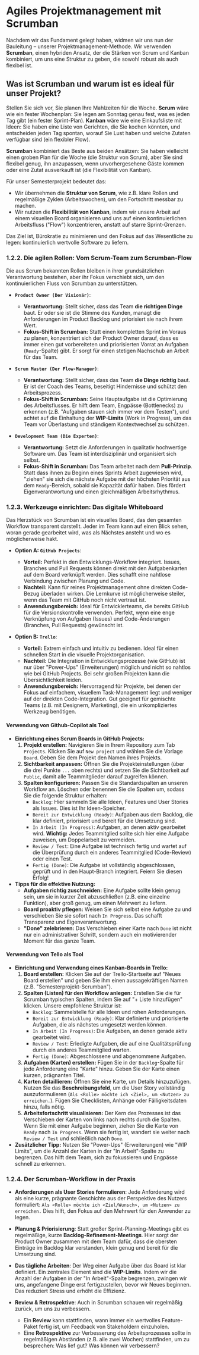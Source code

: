 # Agiles Projektmanagement mit Scrumban

Nachdem wir das Fundament gelegt haben, widmen wir uns nun der Bauleitung – unserer Projektmanagement-Methode. Wir verwenden **Scrumban**, einen hybriden Ansatz, der die Stärken von Scrum und Kanban kombiniert, um uns eine Struktur zu geben, die sowohl robust als auch flexibel ist.

## Was ist Scrumban und warum ist es ideal für unser Projekt?

Stellen Sie sich vor, Sie planen Ihre Mahlzeiten für die Woche. **Scrum** wäre wie ein fester Wochenplan: Sie legen am Sonntag genau fest, was es jeden Tag gibt (ein fester Sprint-Plan). **Kanban** wäre wie eine Einkaufsliste mit Ideen: Sie haben eine Liste von Gerichten, die Sie kochen könnten, und entscheiden jeden Tag spontan, worauf Sie Lust haben und welche Zutaten verfügbar sind (ein flexibler Flow).

**Scrumban** kombiniert das Beste aus beiden Ansätzen: Sie haben vielleicht einen groben Plan für die Woche (die Struktur von Scrum), aber Sie sind flexibel genug, ihn anzupassen, wenn unvorhergesehene Gäste kommen oder eine Zutat ausverkauft ist (die Flexibilität von Kanban).

Für unser Semesterprojekt bedeutet das:
-   Wir übernehmen die **Struktur von Scrum**, wie z.B. klare Rollen und regelmäßige Zyklen (Arbeitswochen), um den Fortschritt messbar zu machen.
-   Wir nutzen die **Flexibilität von Kanban**, indem wir unsere Arbeit auf einem visuellen Board organisieren und uns auf einen kontinuierlichen Arbeitsfluss ("Flow") konzentrieren, anstatt auf starre Sprint-Grenzen.

Das Ziel ist, Bürokratie zu minimieren und den Fokus auf das Wesentliche zu legen: kontinuierlich wertvolle Software zu liefern.

### 1.2.2. Die agilen Rollen: Vom Scrum-Team zum Scrumban-Flow

Die aus Scrum bekannten Rollen bleiben in ihrer grundsätzlichen Verantwortung bestehen, aber ihr Fokus verschiebt sich, um den kontinuierlichen Fluss von Scrumban zu unterstützen.

*   **`Product Owner (Der Visionär)`**:
    *   **Verantwortung:** Stellt sicher, dass das Team **die richtigen Dinge** baut. Er oder sie ist die Stimme des Kunden, managt die Anforderungen im Product Backlog und priorisiert sie nach ihrem Wert.
    *   **Fokus-Shift in Scrumban:** Statt einen kompletten Sprint im Voraus zu planen, konzentriert sich der Product Owner darauf, dass es immer einen gut vorbereiteten und priorisierten Vorrat an Aufgaben (`Ready`-Spalte) gibt. Er sorgt für einen stetigen Nachschub an Arbeit für das Team.

*   **`Scrum Master (Der Flow-Manager)`**:
    *   **Verantwortung:** Stellt sicher, dass das Team **die Dinge richtig** baut. Er ist der Coach des Teams, beseitigt Hindernisse und schützt den Arbeitsprozess.
    *   **Fokus-Shift in Scrumban:** Seine Hauptaufgabe ist die Optimierung des Arbeitsflusses. Er hilft dem Team, Engpässe (Bottlenecks) zu erkennen (z.B. "Aufgaben stauen sich immer vor dem Testen"), und achtet auf die Einhaltung der **WIP-Limits** (Work in Progress), um das Team vor Überlastung und ständigem Kontextwechsel zu schützen.

*   **`Development Team (Die Experten)`**:
    *   **Verantwortung:** Setzt die Anforderungen in qualitativ hochwertige Software um. Das Team ist interdisziplinär und organisiert sich selbst.
    *   **Fokus-Shift in Scrumban:** Das Team arbeitet nach dem **Pull-Prinzip**. Statt dass ihnen zu Beginn eines Sprints Arbeit zugewiesen wird, "ziehen" sie sich die nächste Aufgabe mit der höchsten Priorität aus dem `Ready`-Bereich, sobald sie Kapazität dafür haben. Dies fördert Eigenverantwortung und einen gleichmäßigen Arbeitsrhythmus.

### 1.2.3. Werkzeuge einrichten: Das digitale Whiteboard

Das Herzstück von Scrumban ist ein visuelles Board, das den gesamten Workflow transparent darstellt. Jeder im Team kann auf einen Blick sehen, woran gerade gearbeitet wird, was als Nächstes ansteht und wo es möglicherweise hakt.

- **Option A: `GitHub Projects`**:
  - **Vorteil:** Perfekt in den Entwicklungs-Workflow integriert. Issues, Branches und Pull Requests können direkt mit den Aufgabenkarten auf dem Board verknüpft werden. Dies schafft eine nahtlose Verbindung zwischen Planung und Code.
  - **Nachteil:** Kann für reines Projektmanagement ohne direkten Code-Bezug überladen wirken. Die Lernkurve ist möglicherweise steiler, wenn das Team mit GitHub noch nicht vertraut ist.
  - **Anwendungsbereich:** Ideal für Entwicklerteams, die bereits GitHub für die Versionskontrolle verwenden. Perfekt, wenn eine enge Verknüpfung von Aufgaben (Issues) und Code-Änderungen (Branches, Pull Requests) gewünscht ist.

- **Option B: `Trello`**:
  - **Vorteil:** Extrem einfach und intuitiv zu bedienen. Ideal für einen schnellen Start in die visuelle Projektorganisation.
  - **Nachteil:** Die Integration in Entwicklungsprozesse (wie GitHub) ist nur über "Power-Ups" (Erweiterungen) möglich und nicht so nahtlos wie bei GitHub Projects. Bei sehr großen Projekten kann die Übersichtlichkeit leiden.
  - **Anwendungsbereich:** Hervorragend für Projekte, bei denen der Fokus auf einfachem, visuellem Task-Management liegt und weniger auf der direkten Code-Integration. Gut geeignet für gemischte Teams (z.B. mit Designern, Marketing), die ein unkompliziertes Werkzeug benötigen.
  
#### Verwendung von Github-Copilot als Tool

- **Einrichtung eines Scrum Boards in GitHub Projects:**
  1.  **Projekt erstellen:** Navigieren Sie in Ihrem Repository zum Tab `Projects`. Klicken Sie auf `New project` und wählen Sie die Vorlage `Board`. Geben Sie dem Projekt den Namen ihres Projekts.
  2.  **Sichtbarkeit anpassen:** Öffnen Sie die Projekteinstellungen (über die drei Punkte `...` oben rechts) und setzen Sie die Sichtbarkeit auf `Public`, damit alle Teammitglieder darauf zugreifen können.
  3.  **Spalten konfigurieren:** Passen Sie die Standardspalten an unseren Workflow an. Löschen oder benennen Sie die Spalten um, sodass Sie die folgende Struktur erhalten:
      -   `Backlog`: Hier sammeln Sie alle Ideen, Features und User Stories als Issues. Dies ist Ihr Ideen-Speicher.
      -   `Bereit zur Entwicklung (Ready)`: Aufgaben aus dem Backlog, die klar definiert, priorisiert und bereit für die Umsetzung sind.
      -   `In Arbeit (In Progress)`: Aufgaben, an denen aktiv gearbeitet wird. **Wichtig:** Jedes Teammitglied sollte sich hier eine Aufgabe zuweisen, um Doppelarbeit zu vermeiden.
      -   `Review / Test`: Eine Aufgabe ist technisch fertig und wartet auf die Überprüfung durch ein anderes Teammitglied (Code-Review) oder einen Test.
      -   `Fertig (Done)`: Die Aufgabe ist vollständig abgeschlossen, geprüft und in den Haupt-Branch integriert. Feiern Sie diesen Erfolg!
- **Tipps für die effektive Nutzung:**
  -   **Aufgaben richtig zuschneiden:** Eine Aufgabe sollte klein genug sein, um sie in kurzer Zeit abzuschließen (z.B. eine einzelne Funktion), aber groß genug, um einen Mehrwert zu liefern.
  -   **Board proaktiv pflegen:** Weisen Sie sich selbst eine Aufgabe zu und verschieben Sie sie sofort nach `In Progress`. Das schafft Transparenz und Eigenverantwortung.
  -   **"Done" zelebrieren:** Das Verschieben einer Karte nach `Done` ist nicht nur ein administrativer Schritt, sondern auch ein motivierender Moment für das ganze Team.

#### Verwendung von Tello als Tool

- **Einrichtung und Verwendung eines Kanban-Boards in Trello:**
    1.  **Board erstellen:** Klicken Sie auf der Trello-Startseite auf "Neues Board erstellen" und geben Sie ihm einen aussagekräftigen Namen (z.B. "Semesterprojekt-Scrumban").
    2.  **Spalten (Listen) für den Workflow anlegen:** Erstellen Sie die für Scrumban typischen Spalten, indem Sie auf "+ Liste hinzufügen" klicken. Unsere empfohlene Struktur ist:
        -   `Backlog`: Sammelstelle für alle Ideen und rohen Anforderungen.
        -   `Bereit zur Entwicklung (Ready)`: Klar definierte und priorisierte Aufgaben, die als nächstes umgesetzt werden können.
        -   `In Arbeit (In Progress)`: Die Aufgaben, an denen gerade aktiv gearbeitet wird.
        -   `Review / Test`: Erledigte Aufgaben, die auf eine Qualitätsprüfung durch ein anderes Teammitglied warten.
        -   `Fertig (Done)`: Abgeschlossene und abgenommene Aufgaben.
    3.  **Aufgaben (Karten) erstellen:** Fügen Sie in der `Backlog`-Spalte für jede Anforderung eine "Karte" hinzu. Geben Sie der Karte einen kurzen, prägnanten Titel.
    4.  **Karten detaillieren:** Öffnen Sie eine Karte, um Details hinzuzufügen. Nutzen Sie das **Beschreibungsfeld**, um die User Story vollständig auszuformulieren (`Als <Rolle> möchte ich <Ziel>, um <Nutzen> zu erreichen.`). Fügen Sie Checklisten, Anhänge oder Fälligkeitsdaten hinzu, falls nötig.
    5.  **Arbeitsfortschritt visualisieren:** Der Kern des Prozesses ist das Verschieben der Karten von links nach rechts durch die Spalten. Wenn Sie mit einer Aufgabe beginnen, ziehen Sie die Karte von `Ready` nach `In Progress`. Wenn sie fertig ist, wandert sie weiter nach `Review / Test` und schließlich nach `Done`.
- **Zusätzlicher Tipp:** Nutzen Sie "Power-Ups" (Erweiterungen) wie "WIP Limits", um die Anzahl der Karten in der "In Arbeit"-Spalte zu begrenzen. Das hilft dem Team, sich zu fokussieren und Engpässe schnell zu erkennen.

### 1.2.4. Der Scrumban-Workflow in der Praxis

*   **Anforderungen als User Stories formulieren**: Jede Anforderung wird als eine kurze, prägnante Geschichte aus der Perspektive des Nutzers formuliert: `Als <Rolle> möchte ich <Ziel/Wunsch>, um <Nutzen> zu erreichen.` Dies hilft, den Fokus auf den Mehrwert für den Anwender zu legen.

*   **Planung & Priorisierung**: Statt großer Sprint-Planning-Meetings gibt es regelmäßige, kurze **Backlog-Refinement-Meetings**. Hier sorgt der Product Owner zusammen mit dem Team dafür, dass die obersten Einträge im Backlog klar verstanden, klein genug und bereit für die Umsetzung sind.

*   **Das tägliche Arbeiten**: Der Weg einer Aufgabe über das Board ist klar definiert. Ein zentrales Element sind die **WIP-Limits**. Indem wir die Anzahl der Aufgaben in der "In Arbeit"-Spalte begrenzen, zwingen wir uns, angefangene Dinge erst fertigzustellen, bevor wir Neues beginnen. Das reduziert Stress und erhöht die Effizienz.

*   **Review & Retrospektive**: Auch in Scrumban schauen wir regelmäßig zurück, um uns zu verbessern.
    *   Ein **Review** kann stattfinden, wann immer ein wertvolles Feature-Paket fertig ist, um Feedback von Stakeholdern einzuholen.
    *   Eine **Retrospektive** zur Verbesserung des Arbeitsprozesses sollte in regelmäßigen Abständen (z.B. alle zwei Wochen) stattfinden, um zu besprechen: Was lief gut? Was können wir verbessern?
